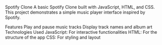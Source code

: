 Spotify Clone
A basic Spotify Clone built with JavaScript, HTML, and CSS. This project demonstrates a simple music player interface inspired by Spotify.

Features
Play and pause music tracks
Display track names and album art
Technologies Used
JavaScript: For interactive functionalities
HTML: For the structure of the app
CSS: For styling and layout
